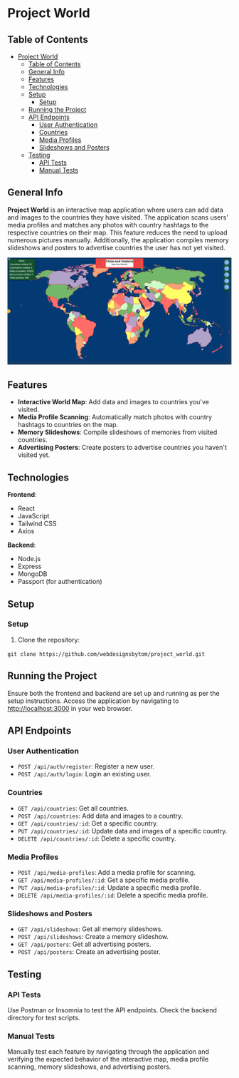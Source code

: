 # Project World

## Table of Contents

- [Project World](#project-world)
  - [Table of Contents](#table-of-contents)
  - [General Info](#general-info)
  - [Features](#features)
  - [Technologies](#technologies)
  - [Setup](#setup)
    - [Setup](#setup-1)
  - [Running the Project](#running-the-project)
  - [API Endpoints](#api-endpoints)
    - [User Authentication](#user-authentication)
    - [Countries](#countries)
    - [Media Profiles](#media-profiles)
    - [Slideshows and Posters](#slideshows-and-posters)
  - [Testing](#testing)
    - [API Tests](#api-tests)
    - [Manual Tests](#manual-tests)

## General Info

**Project World** is an interactive map application where users can add data and images to the countries they have visited. The application scans users' media profiles and matches any photos with country hashtags to the respective countries on their map. This feature reduces the need to upload numerous pictures manually. Additionally, the application compiles memory slideshows and posters to advertise countries the user has not yet visited.

<img src='./assets/images/project_world_map.png' alt='home page' style='width: full;' />


## Features

- **Interactive World Map**: Add data and images to countries you've visited.
- **Media Profile Scanning**: Automatically match photos with country hashtags to countries on the map.
- **Memory Slideshows**: Compile slideshows of memories from visited countries.
- **Advertising Posters**: Create posters to advertise countries you haven't visited yet.

## Technologies

**Frontend**:

- React
- JavaScript
- Tailwind CSS
- Axios

**Backend**:

- Node.js
- Express
- MongoDB
- Passport (for authentication)

## Setup

### Setup

1. Clone the repository:

`git clone https://github.com/webdesignsbytom/project_world.git`

## Running the Project

Ensure both the frontend and backend are set up and running as per the setup instructions.
Access the application by navigating to [http://localhost:3000](http://localhost:3000) in your web browser.

## API Endpoints

### User Authentication

- `POST /api/auth/register`: Register a new user.
- `POST /api/auth/login`: Login an existing user.

### Countries

- `GET /api/countries`: Get all countries.
- `POST /api/countries`: Add data and images to a country.
- `GET /api/countries/:id`: Get a specific country.
- `PUT /api/countries/:id`: Update data and images of a specific country.
- `DELETE /api/countries/:id`: Delete a specific country.

### Media Profiles

- `POST /api/media-profiles`: Add a media profile for scanning.
- `GET /api/media-profiles/:id`: Get a specific media profile.
- `PUT /api/media-profiles/:id`: Update a specific media profile.
- `DELETE /api/media-profiles/:id`: Delete a specific media profile.

### Slideshows and Posters

- `GET /api/slideshows`: Get all memory slideshows.
- `POST /api/slideshows`: Create a memory slideshow.
- `GET /api/posters`: Get all advertising posters.
- `POST /api/posters`: Create an advertising poster.

## Testing

### API Tests

Use Postman or Insomnia to test the API endpoints. Check the backend directory for test scripts.

### Manual Tests

Manually test each feature by navigating through the application and verifying the expected behavior of the interactive map, media profile scanning, memory slideshows, and advertising posters.

